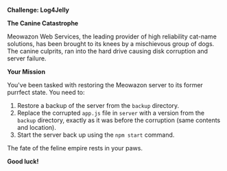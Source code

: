 **Challenge: Log4Jelly**

**The Canine Catastrophe**

Meowazon Web Services, the leading provider of high reliability cat-name solutions, has been brought to its knees by a mischievous group of dogs. The canine culprits, ran into the hard drive causing disk corruption and server failure.

**Your Mission**

You've been tasked with restoring the Meowazon server to its former purrfect state. You need to:

1. Restore a backup of the server from the `backup` directory.
2. Replace the corrupted `app.js` file in `server` with a version from the `backup` directory, exactly as it was before the corruption (same contents and location).
3. Start the server back up using the `npm start` command.

The fate of the feline empire rests in your paws.

**Good luck!**